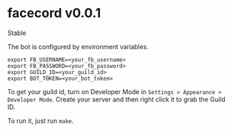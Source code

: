 # facecord v0.0.1
Stable

The bot is configured by environment variables.
```
export FB_USERNAME=<your_fb_username>
export FB_PASSWORD=<your_fb_password>
export GUILD_ID=<your_guild_id>
export BOT_TOKEN=<your_bot_token>
```


To get your guild id, turn on Developer Mode in `Settings > Appearance > Developer Mode`. Create your server and then right click it to grab the Guild ID.


To run it, just run `make`.
